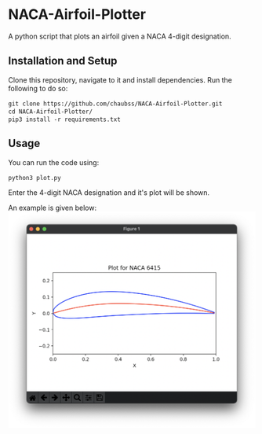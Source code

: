 # NACA-Airfoil-Plotter
A python script that plots an airfoil given a NACA 4-digit designation.

## Installation and Setup
Clone this repository, navigate to it and install dependencies. Run the following to do so:
```
git clone https://github.com/chaubss/NACA-Airfoil-Plotter.git
cd NACA-Airfoil-Plotter/
pip3 install -r requirements.txt
```

## Usage
You can run the code using:
```
python3 plot.py
```
Enter the 4-digit NACA designation and it's plot will be shown.

An example is given below:
![](example.png)
